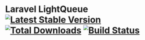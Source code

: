 Laravel LightQueue [![Latest Stable Version](http://img.shields.io/github/release/Ark4ne/laravel-lightqueue.svg)](https://packagist.org/packages/Ark4ne/laravel-lightqueue) [![Total Downloads](http://img.shields.io/packagist/dm/Ark4ne/laravel-lightqueue.svg)](https://packagist.org/packages/Ark4ne/laravel-lightqueue) [![Build Status](https://travis-ci.org/Ark4ne/laravel-lightqueue.svg?branch=master)](https://travis-ci.org/Ark4ne/laravel-lightqueue)
==================


